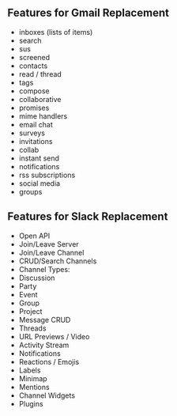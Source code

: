 ## Features for Gmail Replacement

- inboxes (lists of items)
 - search
 - sus
 - screened
- contacts
- read / thread
- tags
- compose
 - collaborative
- promises
- mime handlers
 - email chat
 - surveys
 - invitations
 - collab
- instant send
- notifications
- rss subscriptions
- social media
- groups

## Features for Slack Replacement

- Open API
- Join/Leave Server
- Join/Leave Channel
- CRUD/Search Channels
- Channel Types:
 - Discussion
 - Party
 - Event
 - Group
 - Project
- Message CRUD
- Threads
- URL Previews / Video
- Activity Stream
- Notifications
- Reactions / Emojis
- Labels
- Minimap
- Mentions
- Channel Widgets
- Plugins
